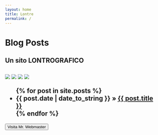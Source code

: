 ```yaml
---
layout: home
title: Lontre
permalink: /
---
```

<div id="home">
  <h1>Blog Posts</h1>
  <h2> Un sito LONTROGRAFICO <h2>
  <img src="https://www.acquariodicattolica.it/data/thumb_cache/_data_pagine_img_904_jpg_cr_767_500.jpg">
  <img src="https://upload.wikimedia.org/wikipedia/commons/thumb/0/02/Sea_Otter_%28Enhydra_lutris%29_%2825169790524%29_crop.jpg/800px-Sea_Otter_%28Enhydra_lutris%29_%2825169790524%29_crop.jpg"> 
  <img src="https://media.istockphoto.com/id/823913136/it/foto/lontra-europea-lutra-lutra-6-anni-ritratto-in-piedi-su-sfondo-bianco.jpg?s=612x612&w=0&k=20&c=ZFw1ct4mrbcmRhG2tasu9sqqiFy-60wEk4o6CWaEF6c="> 
  <img src="https://c8.alamy.com/compit/cxjhjk/american-lontra-di-fiume-in-piedi-lutra-canadensis-cxjhjk.jpg">   
  <ul class="posts">
    {% for post in site.posts %}
      <li><span>{{ post.date | date_to_string }}</span> &raquo; <a href="{{ post.url }}">{{ post.title }}</a></li>
    {% endfor %}
  </ul>

  <form action="">
  <button type="submit">
    Visita Mr. Webmaster
  </button>  
  </form>
